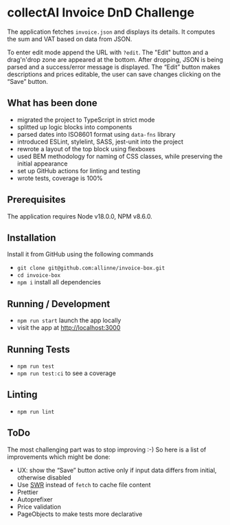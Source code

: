 # collectAI Invoice DnD Challenge

The application fetches `invoice.json` and displays its details. It computes the sum and VAT based on data from JSON. 

To enter edit mode append the URL with `?edit`. The "Edit" button and a drag'n'drop zone are appeared at the bottom. After dropping, JSON is being parsed and a success/error message is displayed. The “Edit” button makes descriptions and prices editable, the user can save changes clicking on the “Save” button.

## What has been done

* migrated the project to TypeScript in strict mode
* splitted up logic blocks into components
* parsed dates into ISO8601 format using `data-fns` library
* introduced ESLint, stylelint, SASS, jest-unit into the project
* rewrote a layout of the top block using flexboxes
* used BEM methodology for naming of CSS classes, while preserving the initial appearance
* set up GitHub actions for linting and testing
* wrote tests, coverage is 100%

## Prerequisites

The application requires Node v18.0.0, NPM v8.6.0.
 
## Installation

Install it from GitHub using the following commands
* `git clone git@github.com:allinne/invoice-box.git`
* `cd invoice-box`
* `npm i` install all dependencies

## Running / Development

* `npm run start` launch the app locally
* visit the app at [http://localhost:3000](http://localhost:3000)

## Running Tests

* `npm run test`
* `npm run test:ci` to see a coverage

## Linting

* `npm run lint`

## ToDo

The most challenging part was to stop improving :-) So here is a list of improvements which might be done:
* UX: show the “Save” button active only if input data differs from initial, otherwise disabled
* Use [SWR](https://swr.vercel.app/) instead of `fetch` to cache file content
* Prettier
* Autoprefixer
* Price validation
* PageObjects to make tests more declarative
